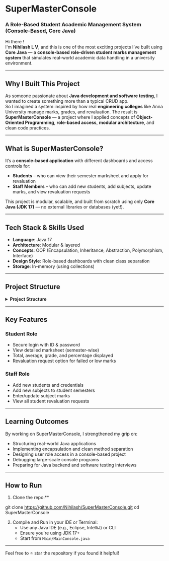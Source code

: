 #  SuperMasterConsole
### A Role-Based Student Academic Management System (Console-Based, Core Java)

Hi there !  
I'm **Nihilash L V**, and this is one of the most exciting projects I’ve built using **Core Java** — a **console-based role-driven student marks management system** that simulates real-world academic data handling in a university environment.

---

##  Why I Built This Project

As someone passionate about **Java development and software testing**, I wanted to create something more than a typical CRUD app.  
So I imagined a system inspired by how real **engineering colleges** like Anna University manage marks, grades, and revaluation. The result is **SuperMasterConsole** — a project where I applied concepts of **Object-Oriented Programming**, **role-based access**, **modular architecture**, and clean code practices.

---

##  What is SuperMasterConsole?

It’s a **console-based application** with different dashboards and access controls for:

- **Students** – who can view their semester marksheet and apply for revaluation  
- **Staff Members** – who can add new students, add subjects, update marks, and view revaluation requests

This project is modular, scalable, and built from scratch using only **Core Java (JDK 17)** — no external libraries or databases (yet!).

---

##  Tech Stack & Skills Used

-  **Language**: Java 17  
-  **Architecture**: Modular & layered  
-  **Concepts**: OOP (Encapsulation, Inheritance, Abstraction, Polymorphism, Interface)  
-  **Design Style**: Role-based dashboards with clean class separation  
- **Storage**: In-memory (using collections)

---

##  Project Structure
<details> <summary><strong>Project Structure</strong></summary>
text
SuperMasterConsole/
│
├── Main/
│ └── MainConsole.java # Entry point, handles login menu & flow
│
├── Auth/
│ └── LoginService.java # Handles login validation for roles
│
├── Student/
│ ├── Student.java # Student data, semesters, ID, name
│ ├── Subject.java # Subject code, name, marks, grade logic
│ ├── Semester.java # Semester number, subjects list, total, average, grade
│ └── StudentDashboard.java # Student menu: view marksheet, apply reval
│
├── Staff/
│ ├── Staff.java # Staff details (ID, name, role)
│ └── StaffDashboard.java # Staff menu: add student, add subject, update marks
│
├── Data/
│ ├── Database.java # In-memory store for all users & requests
│ └── RevaluationRequest.java # Revaluation model class
│
└── Test/
└── TestStudentModule.java # Dummy test data for quick development/testing
text
</details>


---

##  Key Features

###  Student Role
- Secure login with ID & password  
- View detailed marksheet (semester-wise)  
- Total, average, grade, and percentage displayed  
- Revaluation request option for failed or low marks  

###  Staff Role
- Add new students and credentials  
- Add new subjects to student semesters  
- Enter/update subject marks  
- View all student revaluation requests  

---

##  Learning Outcomes

By working on SuperMasterConsole, I strengthened my grip on:
- Structuring real-world Java applications  
- Implementing encapsulation and clean method separation  
- Designing user role access in a console-based project  
- Debugging large-scale console programs  
- Preparing for Java backend and software testing interviews  

---

##  How to Run

1. Clone the repo:**

git clone https://github.com/Nihilash/SuperMasterConsole.git
cd SuperMasterConsole

2. Compile and Run in your IDE or Terminal:
   - Use any Java IDE (e.g., Eclipse, IntelliJ) or CLI
   - Ensure you're using JDK 17+
   - Start from `Main/MainConsole.java`

---

Feel free to ⭐ star the repository if you found it helpful!
